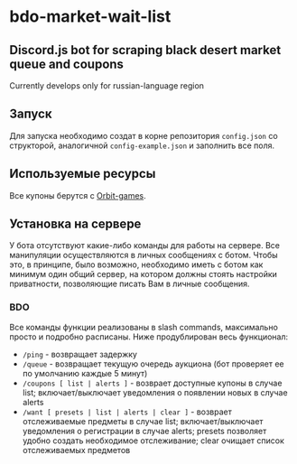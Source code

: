 # bdo-market-wait-list
## Discord.js bot for scraping black desert market queue and coupons
  Сurrently develops only for russian-language region

## Запуск
  Для запуска необходимо создат в корне репозитория `config.json` со структорой, аналогичной `config-example.json` и заполнить все поля.

## Используемые ресурсы
  Все купоны берутся с [Orbit-games](https://orbit-games.com/).

## Установка на сервере
  У бота отсутствуют какие-либо команды для работы на сервере. Все манипуляции осуществляются в личных сообщениях с ботом. Чтобы это, в принципе, было возможно, необходимо иметь с ботом как минимум один общий сервер, на котором должны стоять настройки приватности, позволяющие писать Вам в личные сообщения.

### BDO
  Все команды функции реализованы в slash commands, максимально просто и подробно расписаны. Ниже продублирован весь функционал:
 - `/ping` - возвращает задержку  
 - `/queue` - возвращает текущую очередь аукциона (бот проверяет ее по умолчанию каждые 5 минут)  
 - `/coupons [ list | alerts ]` - возврает доступные купоны в случае list; включает/выключает уведомления о появлении новых в случае alerts  
 - `/want [ presets | list | alerts | clear ]` - возврает отслеживаемые предметы в случае list; включает/выключает уведомления о регистрации в случае alerts; presets позволяет удобно создать необходимое отслеживание; clear очищает список отслеживаемых предметов   

  

